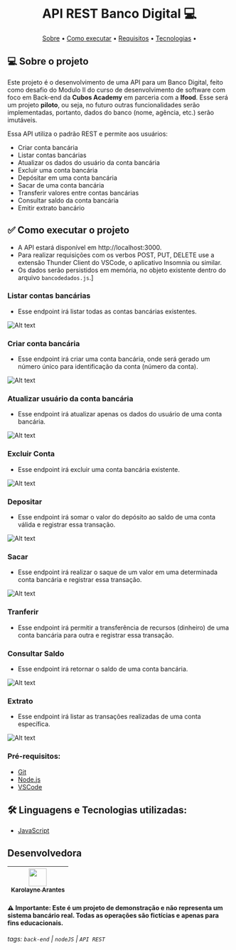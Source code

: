 <h1 align="center"> 
	API REST Banco Digital 💻
</h1>

<p align="center">
 <a href="#-sobre-o-projeto">Sobre</a> •
 <a href="#-como-executar-o-projeto">Como executar</a> • 
  <a href="#-pre-requisitos">Requisitos</a> • 
 <a href="#-linguagem-utilizada">Tecnologias</a> • 
</p>

## 💻 Sobre o projeto

Este projeto é o desenvolvimento de uma API para um Banco Digital, feito como desafio do Modulo II do curso de desenvolvimento de software com foco em Back-end da **Cubos Academy** em parceria com a **Ifood**. Esse será um projeto **piloto**, ou seja, no futuro outras funcionalidades serão implementadas, portanto, dados do banco (nome, agência, etc.) serão imutáveis. 

Essa API utiliza o padrão REST e permite aos usuários:

-   Criar conta bancária
-   Listar contas bancárias
-   Atualizar os dados do usuário da conta bancária
-   Excluir uma conta bancária
-   Depósitar em uma conta bancária
-   Sacar de uma conta bancária
-   Transferir valores entre contas bancárias
-   Consultar saldo da conta bancária
-   Emitir extrato bancário

## ✅ Como executar o projeto

- A API estará disponível em http://localhost:3000.
- Para realizar requisições com os verbos POST, PUT, DELETE use a extensão Thunder Client do VSCode, o aplicativo Insomnia ou similar.
- Os dados serão persistidos em memória, no objeto existente dentro do arquivo `bancodedados.js`.]

### Listar contas bancárias

- Esse endpoint irá listar todas as contas bancárias existentes.

![Alt text](<img/verificar senha.png>)

### Criar conta bancária

- Esse endpoint irá criar uma conta bancária, onde será gerado um número único para identificação da conta (número da conta).

![Alt text](<img/criar conta.png>)

### Atualizar usuário da conta bancária

- Esse endpoint irá atualizar apenas os dados do usuário de uma conta bancária.

![Alt text](<img/atualizar conta.png>)

### Excluir Conta

- Esse endpoint irá excluir uma conta bancária existente.

![Alt text](img/excluir.png)

### Depositar

- Esse endpoint irá somar o valor do depósito ao saldo de uma conta válida e registrar essa transação.

![Alt text](img/deposito.png)

### Sacar

- Esse endpoint irá realizar o saque de um valor em uma determinada conta bancária e registrar essa transação.

![Alt text](img/saque.png)

### Tranferir

- Esse endpoint irá permitir a transferência de recursos (dinheiro) de uma conta bancária para outra e registrar essa transação.

### Consultar Saldo

- Esse endpoint irá retornar o saldo de uma conta bancária.

![Alt text](img/saldo.png)

### Extrato

- Esse endpoint irá listar as transações realizadas de uma conta específica.

![Alt text](img/extrato.png)

### Pré-requisitos:

- [Git](https://git-scm.com)
- [Node.js](https://nodejs.org/en/)
- [VSCode](https://code.visualstudio.com/)

## 🛠 Linguagens e Tecnologias utilizadas:

- [JavaScript](https://developer.mozilla.org/pt-BR/docs/Web/JavaScript)

## Desenvolvedora

| [<img src="![Alt text](img/octocat-1695760041166.png)" width=40><br><sub>Karolayne Arantes</sub>](https://github.com/KarolayneADP) |
| :---: |

#### ⚠️ Importante: Este é um projeto de demonstração e não representa um sistema bancário real. Todas as operações são fictícias e apenas para fins educacionais.


###### tags: `back-end` | `nodeJS` | `API REST`


